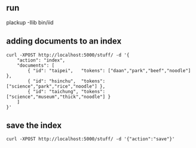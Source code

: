 
## run

plackup -Ilib bin/iid

## adding documents to an index

```
curl -XPOST http://localhost:5000/stuff/ -d '{
    "action": "index",
    "documents": [
        { "id": "taipei",   "tokens": ["daan","park","beef","noodle"] },
        { "id": "hsinchu",  "tokens": ["science","park","rice","noodle"] },
        { "id": "taichung", "tokens": ["science","museum","thick","noodle"] }
    ]
}'
```

## save the index

```
curl -XPOST http://localhost:5000/stuff/ -d '{"action":"save"}'
```

